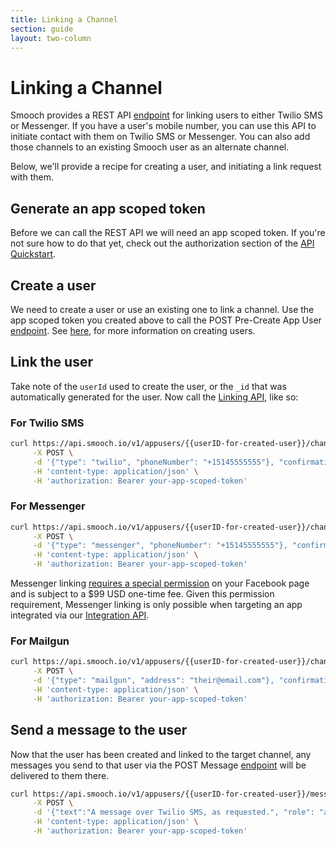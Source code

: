 ```yaml
---
title: Linking a Channel
section: guide
layout: two-column
---
```


# Linking a Channel

Smooch provides a REST API [endpoint](https://docs.smooch.io/rest/#link-app-user-to-channel) for linking users to either Twilio SMS or Messenger. If you have a user's mobile number, you can use this API to initiate contact with them on Twilio SMS or Messenger. You can also add those channels to an existing Smooch user as an alternate channel.

Below, we'll provide a recipe for creating a user, and initiating a link request with them.

## Generate an app scoped token
Before we can call the REST API we will need an app scoped token. If you're not sure how to do that yet, check out the authorization section of the [API Quickstart](/guide/api-quickstart/#authorization).

## Create a user
We need to create a user or use an existing one to link a channel. Use the app scoped token you created above to call the POST Pre-Create App User [endpoint](https://docs.smooch.io/rest/#track-event). See [here](/guide/creating-users/), for more information on creating users.

## Link the user
Take note of the `userId` used to create the user, or the `_id` that was automatically generated for the user. Now call the [Linking API](https://docs.smooch.io/rest/#link-app-user-to-channel), like so:

### For Twilio SMS
```bash
curl https://api.smooch.io/v1/appusers/{{userID-for-created-user}}/channels \
     -X POST \
     -d '{"type": "twilio", "phoneNumber": "+15145555555"}, "confirmation": {"type": "immediate"}' \
     -H 'content-type: application/json' \
     -H 'authorization: Bearer your-app-scoped-token'
```

### For Messenger
```bash
curl https://api.smooch.io/v1/appusers/{{userID-for-created-user}}/channels \
     -X POST \
     -d '{"type": "messenger", "phoneNumber": "+15145555555"}, "confirmation": {"type": "immediate", "message": {"role": "appMaker", "type":"text", "text": "Let’s connect on Messenger"}}' \
     -H 'content-type: application/json' \
     -H 'authorization: Bearer your-app-scoped-token'
```

Messenger linking [requires a special permission](https://developers.facebook.com/docs/messenger-platform/guides/customer-matching#access) on your Facebook page and is subject to a $99 USD one-time fee.
Given this permission requirement, Messenger linking is only possible when targeting an app integrated via our [Integration API](http://docs.smooch.io/rest/#facebook-messenger).

### For Mailgun
```bash
curl https://api.smooch.io/v1/appusers/{{userID-for-created-user}}/channels \
     -X POST \
     -d '{"type": "mailgun", "address": "their@email.com"}, "confirmation": {"type": "immediate"}, "subject": "This will be the subject of the email"' \
     -H 'content-type: application/json' \
     -H 'authorization: Bearer your-app-scoped-token'
```

## Send a message to the user
Now that the user has been created and linked to the target channel, any messages you send to that user via the POST Message [endpoint](http://docs.smooch.io/rest/#post-message) will be delivered to them there.

```bash
curl https://api.smooch.io/v1/appusers/{{userID-for-created-user}}/messages \
     -X POST \
     -d '{"text":"A message over Twilio SMS, as requested.", "role": "appMaker", "type": "text"}' \
     -H 'content-type: application/json' \
     -H 'authorization: Bearer your-app-scoped-token'
```

